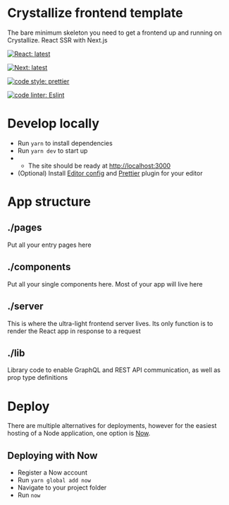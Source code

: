 # Crystallize frontend template

The bare minimum skeleton you need to get a frontend up and running on Crystallize. React SSR with Next.js

[![React: latest](https://img.shields.io/badge/react-latest-44cc11.svg?style=flat-square)](https://github.com/facebook/react)

[![Next: latest](https://img.shields.io/badge/next-latest-44cc11.svg?style=flat-square)](https://github.com/zeit/next.js)

[![code style: prettier](https://img.shields.io/badge/code_style-prettier-ff69b4.svg?style=flat-square)](https://github.com/prettier/prettier)

[![code linter: Eslint](https://img.shields.io/badge/code_linter-eslint-463fd4.svg?style=flat-square)](https://github.com/prettier/prettier)

# Develop locally

* Run `yarn` to install dependencies
* Run `yarn dev` to start up
* * The site should be ready at [http://localhost:3000](http://localhost:3000)
* (Optional) Install [Editor config](http://editorconfig.org/#download) and [Prettier](https://prettier.io/docs/en/editors.html) plugin for your editor

# App structure

## ./pages

Put all your entry pages here

## ./components

Put all your single components here. Most of your app will live here

## ./server

This is where the ultra-light frontend server lives. Its only function is to render the React app in response to a request

## ./lib

Library code to enable GraphQL and REST API communication, as well as prop type definitions

# Deploy

There are multiple alternatives for deployments, however for the easiest hosting of a Node application, one option is [Now](https://zeit.co/now).

## Deploying with Now

* Register a Now account
* Run `yarn global add now`
* Navigate to your project folder
* Run `now`
